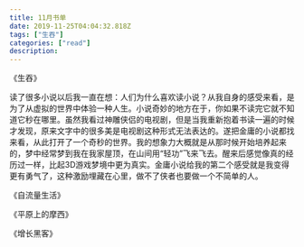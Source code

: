 ```yaml
---
title: 11月书单
date: 2019-11-25T04:04:32.818Z
tags: ["生吞"]
categories: ["read"]
description:
---
```



《生吞》

读了很多小说以后我一直在想：人们为什么喜欢读小说？从我自身的感受来看，是为了从虚拟的世界中体验一种人生。小说奇妙的地方在于，你如果不读完它就不知道它秒在哪里。虽然我看过神雕侠侣的电视剧，但是当我重新抱着书读一遍的时候才发现，原来文字中的很多美是电视剧这种形式无法表达的。遂把金庸的小说都找来看，从此打开了一个奇秒的世界。我的想象力大概就是从那时候开始培养起来的，梦中经常梦到我在我家屋顶，在山间用“轻功”飞来飞去。醒来后感觉像真的经历过一样，比起3D游戏梦境中更为真实。金庸小说给我的第二个感受就是我变得更有勇气了，这种激励埋藏在心里，做不了侠者也要做一个不简单的人。


《自流量生活》



《平原上的摩西》




《增长黑客》